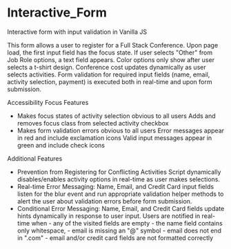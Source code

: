 # Interactive_Form
Interactive form with input validation in Vanilla JS

This form allows a user to register for a Full Stack Conference.
Upon page load, the first input field has the focus state.
If user selects "Other" from Job Role options, a text field appears.
Color options only show after user selects a t-shirt design.
Conference cost updates dynamically as user selects activities.
Form validation for required input fields (name, email, activity selection, payment)
is executed both in real-time and upon form submission.

Accessibility Focus Features
* Makes focus states of activity selection obvious to all users 
    Adds and removes focus class from selected activity checkbox
* Makes form validation errors obvious to all users
    Error messages appear in red and include exclamation icons
    Valid input messages appear in green and include check icons

Additional Features
* Prevention from Registering for Conflicting Activities
    Script dynamically disables/enables activity options in real-time as
    user makes selections.
* Real-time Error Messaging:
    Name, Email, and Credit Card input fields listen for the blur event
    and run appropriate validation helper methods to alert the user about
    validation errors before form submission.
* Conditional Error Messaging:
    Name, Email, and Credit Card fields update hints dynamically
    in response to user input. 
    Users are notified in real-time when 
        - any of the visited fields are empty
        - the name field contains only whitespace, 
        - email is missing an "@" symbol
        - email does not end in ".com"
        - email and/or credit card fields are not formatted correctly
    